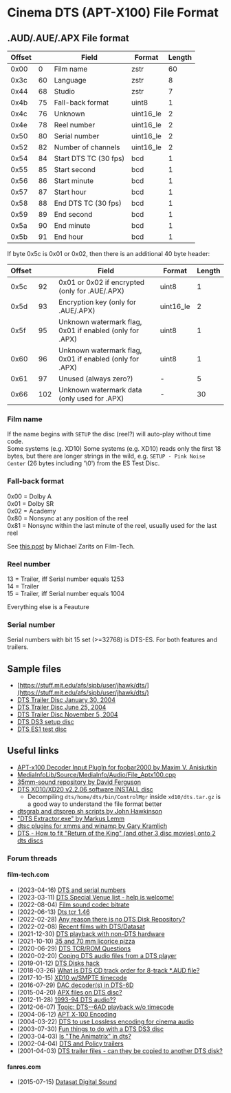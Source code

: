 # Cinema DTS (APT-X100) File Format

## .AUD/.AUE/.APX File format
|Offset||Field|Format|Length|
|-|-|-|-|-|
|0x00|0|Film name|zstr|60|
|0x3c|60|Language|zstr|8|
|0x44|68|Studio|zstr|7|
|0x4b|75|Fall-back format|uint8|1|
|0x4c|76|Unknown|uint16_le|2|
|0x4e|78|Reel number|uint16_le|2|
|0x50|80|Serial number|uint16_le|2|
|0x52|82|Number of channels|uint16_le|2|
|0x54|84|Start DTS TC (30 fps)|bcd|1|
|0x55|85|Start second|bcd|1|
|0x56|86|Start minute|bcd|1|
|0x57|87|Start hour|bcd|1|
|0x58|88|End DTS TC (30 fps)|bcd|1|
|0x59|89|End second|bcd|1|
|0x5a|90|End minute|bcd|1|
|0x5b|91|End hour|bcd|1|

If byte 0x5c is 0x01 or 0x02, then there is an additional 40 byte header:

|Offset||Field|Format|Length|
|-|-|-|-|-|
|0x5c|92|0x01 or 0x02 if encrypted (only for .AUE/.APX)|uint8|1|
|0x5d|93|Encryption key (only for .AUE/.APX)|uint16_le|2|
|0x5f|95|Unknown watermark flag, 0x01 if enabled (only for .APX)|uint8|1|
|0x60|96|Unknown watermark flag, 0x01 if enabled (only for .APX)|uint8|1|
|0x61|97|Unused (always zero?)|-|5|
|0x66|102|Unknown watermark data (only used for .APX)|-|30|


### Film name
If the name begins with `SETUP` the disc (reel?) will auto-play without time code.  
Some systems (e.g. XD10) Some systems (e.g. XD10) reads only the first 18 bytes, but there are longer strings in the wild, e.g. `SETUP - Pink Noise Center` (26 bytes including '\0') from the ES Test Disc.

### Fall-back format
0x00 = Dolby A  
0x01 = Dolby SR  
0x02 = Academy  
0x80 = Nonsync at any position of the reel  
0x81 = Nonsync within the last minute of the reel, usually used for the last reel

See [this post](http://www.film-tech.com/cgi-bin/ubb/f1/t012390/p3.html#000033) by Michael Zarits on Film-Tech.

### Reel number
13 = Trailer, iff Serial number equals 1253  
14 = Trailer  
15 = Trailer, iff Serial number equals 1004

Everything else is a Feauture

### Serial number
Serial numbers with bit 15 set (>=32768) is DTS-ES. For both features and trailers.

## Sample files
- [https://stuff.mit.edu/afs/sipb/user/jhawk/dts/](https://stuff.mit.edu/afs/sipb/user/jhawk/dts/)
- [DTS Trailer Disc January 30, 2004](https://archive.org/details/dts_cinema_audio_collection)
- [DTS Trailer Disc June 25, 2004](https://archive.org/details/dts_06-25-2004)
- [DTS Trailer Disc November 5, 2004](https://archive.org/details/dts_11-05-2004)
- [DTS DS3 setup disc](http://www.film-tech.com/warehouse/manuals/DS3.iso.gz)
- [DTS ES1 test disc](http://www.film-tech.com/warehouse/manuals/ES1.zip)

## Useful links
- [APT-x100 Decoder Input PlugIn for foobar2000 by Maxim V. Anisiutkin](https://sourceforge.net/projects/dvdadecoder/files/foo_input_apt-x100/)
- [MediaInfoLib/Source/MediaInfo/Audio/File_Aptx100.cpp](https://github.com/MediaArea/MediaInfoLib/blob/master/Source/MediaInfo/Audio/File_Aptx100.cpp)
- [35mm-sound repository by David Ferguson](https://github.com/davidferguson/35mm-sound)
- [DTS XD10/XD20 v2.2.06 software INSTALL disc](http://www.film-tech.com/warehouse/manuals/DTS-XD10-XD20_v2.2.06_InstallWithNotes.zip)
  - Decompiling `dts/home/dts/bin/ControlMgr` inside `xd10/dts.tar.gz` is a good way to understand the file format better
- [dtsgrab and dtsprep sh scripts by John Hawkinson](https://web.mit.edu/afs/sipb.mit.edu/user/jhawk/src/dts/)
- ["DTS Extractor.exe" by Markus Lemm](http://www.film-tech.com/warehouse/manuals/DTSExtractor.zip)
- [dtsc plugins for xmms and winamp by Gary Kramlich](https://sourceforge.net/projects/in-dtsc/)
- [DTS - How to fit "Return of the King" (and other 3 disc movies) onto 2 dts discs](http://www.film-tech.com/warehouse/index.php?category=5)

### Forum threads

#### film-tech.com
- (2023-04-16) [DTS and serial numbers](http://www.film-tech.com/vbb/forum/digital-cinema-forum/28838-dts-and-serial-numbers)
- (2023-03-11) [DTS Special Venue list - help is welcome!](http://www.film-tech.com/vbb/forum/digital-cinema-forum/27934-dts-special-venue-list-help-is-welcome)
- (2022-08-04) [Film sound codec bitrate](http://www.film-tech.com/vbb/forum/digital-cinema-forum/22725-film-sound-codec-bitrate)
- (2022-06-13) [Dts tcr 1.46](http://www.film-tech.com/vbb/forum/digital-cinema-forum/21559-dts-tcr-1-46)
- (2022-02-28) [Any reason there is no DTS Disk Repository?](http://www.film-tech.com/vbb/forum/digital-cinema-forum/18542-any-reason-there-is-no-dts-disk-repository)
- (2022-02-08) [Recent films with DTS/Datasat](http://www.film-tech.com/vbb/forum/digital-cinema-forum/17953-recent-films-with-dts-datasat)
- (2021-12-30) [DTS playback with non-DTS hardware](http://www.film-tech.com/vbb/forum/digital-cinema-forum/16764-dts-playback-with-non-dts-hardware)
- (2021-10-10) [35 and 70 mm licorice pizza](http://www.film-tech.com/vbb/forum/digital-cinema-forum/14760-35-and-70-mm-licorice-pizza)
- (2020-06-29) [DTS TCR/ROM Questions](http://www.film-tech.com/vbb/forum/digital-cinema-forum/3973-dts-tcr-rom-questions)
- (2020-02-20) [Coping DTS audio files from a DTS player](http://film-tech.com/vbb/forum/digital-cinema-forum/1114-coping-dts-audio-files-from-a-dts-player)
- (2019-01-12) [DTS Disks hack](http://www.film-tech.com/ubb/f1/t012390.html)
- (2018-03-26) [What is DTS CD track order for 8-track *.AUD file?](http://www.film-tech.com/ubb/f1/t012286.html)
- (2017-10-15) [XD10 w/SMPTE timecode](http://www.film-tech.com/ubb/f1/t012210.html)
- (2016-07-29) [DAC decoder(s) in DTS-6D](http://www.film-tech.com/ubb/f1/t012031.html)
- (2015-04-20) [APX files on DTS disc?](http://www.film-tech.com/ubb/f1/t011814.html)
- (2012-11-28) [1993-94 DTS audio??](http://www.film-tech.com/ubb/f1/t011351.html)
- (2012-06-07) [Topic: DTS--6AD playback w/o timecode](http://www.film-tech.com/ubb/f1/t011245.html)
- (2004-06-12) [APT X-100 Encoding](http://www.film-tech.com/ubb/f1/t006266.html)
- (2004-03-22) [DTS to use Lossless encoding for cinema audio](http://www.film-tech.com/ubb/f1/t005983.html)
- (2003-07-30) [Fun things to do with a DTS DS3 disc](http://www.film-tech.com/ubb/f1/t005157.html)
- (2003-04-03) [Is "The Animatrix" in dts?](http://www.film-tech.com/ubb/f1/t004750.html)
- (2002-04-04) [DTS and Policy trailers](http://www.film-tech.com/ubb/f1/t003262.html)
- (2001-04-03) [DTS trailer files - can they be copied to another DTS disk?](http://www.film-tech.com/cgi-bin/ubb/f1/t002111.html)
  
#### fanres.com
- (2015-07-15) [Datasat Digital Sound](https://forum.fanres.com/thread-501.html)

